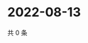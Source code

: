 # 2022-08-13

共 0 条

<!-- BEGIN WEIBO -->
<!-- 最后更新时间 Sat Aug 13 2022 05:14:15 GMT+0800 (China Standard Time) -->

<!-- END WEIBO -->
